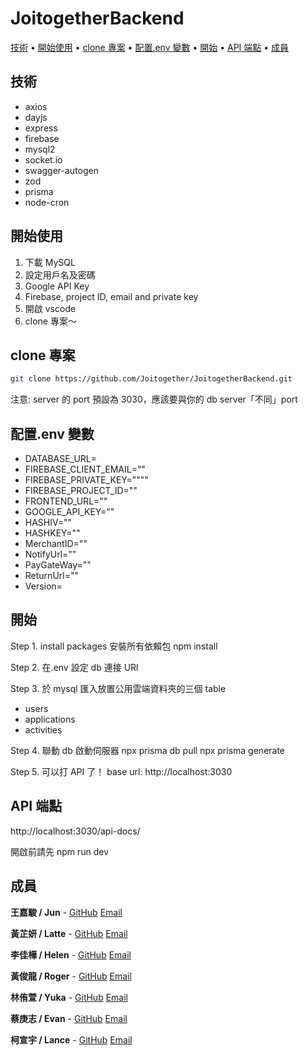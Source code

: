 # JoitogetherBackend

[技術](#技術) • [開始使用](#開始使用) • [clone 專案](#clone-專案) • [配置.env 變數](#配置env-變數) • [開始](#開始) • [API 端點](#api-端點) • [成員](#成員)

## 技術

- axios
- dayjs
- express
- firebase
- mysql2
- socket.io
- swagger-autogen
- zod
- prisma
- node-cron

## 開始使用

1. 下載 MySQL
2. 設定用戶名及密碼
3. Google API Key
4. Firebase, project ID, email and private key
5. 開啟 vscode
6. clone 專案～

## clone 專案

```bash
git clone https://github.com/Joitogether/JoitogetherBackend.git
```

注意: server 的 port 預設為 3030，應該要與你的 db server「不同」port

## 配置.env 變數

- DATABASE_URL=
- FIREBASE_CLIENT_EMAIL=""
- FIREBASE_PRIVATE_KEY=""""
- FIREBASE_PROJECT_ID=""
- FRONTEND_URL=""
- GOOGLE_API_KEY=""
- HASHIV=""
- HASHKEY=""
- MerchantID=""
- NotifyUrl=""
- PayGateWay=""
- ReturnUrl=""
- Version=

## 開始

Step 1. install packages 安裝所有依賴包
npm install

Step 2. 在.env 設定 db 連接 URl

Step 3. 於 mysql 匯入放置公用雲端資料夾的三個 table

- users
- applications
- activities

Step 4. 聯動 db 啟動伺服器
npx prisma db pull
npx prisma generate

Step 5. 可以打 API 了！
base url: http://localhost:3030

## API 端點

http://localhost:3030/api-docs/

開啟前請先 npm run dev

## 成員

**王嘉駿 / Jun** -
[GitHub](https://github.com/Junwanghere)
[Email](change60201@gmail.com)

**黃芷妍 / Latte** -
[GitHub](https://github.com/Warmlatte)
[Email](latte.0975582420@gmail.com)

**李佳樺 / Helen** -
[GitHub](https://github.com/h-e-l-e-n)
[Email](leeleilei07@gmail.com)

**黃俊龍 / Roger** -
[GitHub](https://github.com/Roger0122)
[Email](a86527913@gmail.com)

**林侑萱 / Yuka** -
[GitHub](https://github.com/yucochann)
[Email](yuca.work@gmail.com)

**蔡庚志 / Evan** -
[GitHub](https://github.com/ggps9924114)
[Email](ggps9924114@gmail.com)

**柯宣宇 / Lance** -
[GitHub](https://github.com/Yellowaystry)
[Email](kk772641@gmail.com)

